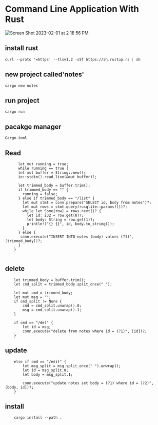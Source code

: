 # Command Line Application With Rust 
![Screen Shot 2023-02-01 at 2 18 56 PM](https://user-images.githubusercontent.com/90811429/216141512-d3053fba-9771-4843-911b-9519f4bc2c43.png)

## install rust

```
curl --proto '=https' --tlsv1.2 -sSf https://sh.rustup.rs | sh
```
## new project called'notes'

```
cargo new notes
```
## run project

```
cargo run
```

## pacakge manager

```
Cargo.toml
```

## Read
    
```
      let mut running = true;
      while running == true {
      let mut buffer = String::new();
      io::stdin().read_line(&mut buffer)?;

      let trimmed_body = buffer.trim();
      if trimmed_body == "" {
        running = false;
      } else if trimmed_body == "/list" {
        let mut stmt = conn.prepare("SELECT id, body from notes")?;
        let mut rows = stmt.query(rusqlite::params![])?;
        while let Some(row) = rows.next()? {
          let id: i32 = row.get(0)?;
          let body: String = row.get(1)?;
          println!("{} {}", id, body.to_string());
        }
      } else {
       conn.execute("INSERT INTO notes (body) values (?1)", [trimmed_body])?;
      }
    }    
   
```     

## delete

``` 
    let trimmed_body = buffer.trim();
    let cmd_split = trimmed_body.split_once(" ");

    let mut cmd = trimmed_body;
    let mut msg = "";
    if cmd_split != None {
        cmd = cmd_split.unwrap().0;
        msg = cmd_split.unwrap().1;
    }

    if cmd == "/del" {
        let id = msg;
        conn.execute("delete from notes where id = (?1)", [id])?;
    }

```

## update

```
    else if cmd == "/edit" {
        let msg_split = msg.split_once(" ").unwrap();
        let id = msg_split.0;
        let body = msg_split.1;

        conn.execute("update notes set body = (?1) where id = (?2)", [body, id])?;
    }
```

## install

```
    cargo install --path .
```
